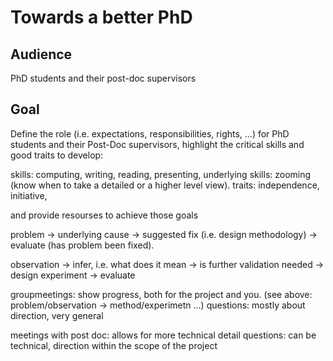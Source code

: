 # Towards a better PhD 

## Audience

PhD students and their post-doc supervisors

## Goal


Define the role (i.e. expectations, responsibilities, rights, ...) for PhD students and their Post-Doc supervisors,
highlight the critical skills and good traits to develop:

skills: computing, writing, reading, presenting, 
underlying skills: zooming (know when to take a detailed or a higher level view).
traits: independence, initiative, 

and provide resourses to achieve those goals


problem -> underlying cause -> suggested fix (i.e. design methodology) -> evaluate (has problem been fixed).

observation -> infer, i.e. what does it mean -> is further validation needed -> design experiment -> evaluate

groupmeetings: show progress, both for the project and you. (see above: problem/observation -> method/experimetn ...) 
questions: mostly about direction, very general

meetings with post doc: allows for more technical detail 
questions: can be technical, direction within the scope of the project
